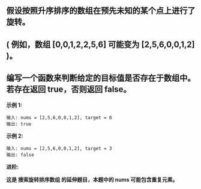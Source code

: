 ## 假设按照升序排序的数组在预先未知的某个点上进行了旋转。

## ( 例如，数组 [0,0,1,2,2,5,6] 可能变为 [2,5,6,0,0,1,2] )。

## 编写一个函数来判断给定的目标值是否存在于数组中。若存在返回 true，否则返回 false。

**示例 1:**

```
输入: nums = [2,5,6,0,0,1,2], target = 0
输出: true
```

**示例 2:**

```
输入: nums = [2,5,6,0,0,1,2], target = 3
输出: false
```

**进阶:**

**这是 搜索旋转排序数组 的延伸题目，本题中的 nums  可能包含重复元素。**

